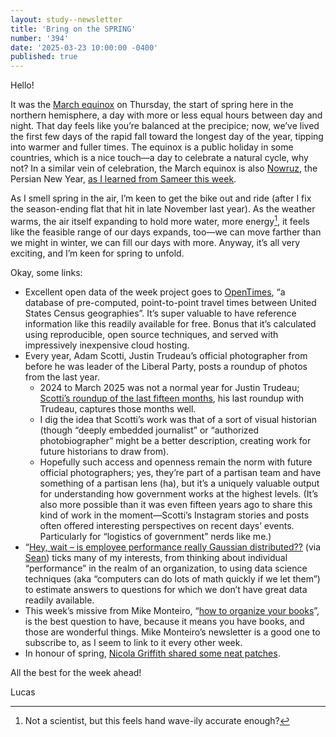 ```yaml
---
layout: study--newsletter
title: 'Bring on the SPRING'
number: '394'
date: '2025-03-23 10:00:00 -0400'
published: true
---
```


Hello!

It was the [March equinox](https://en.m.wikipedia.org/wiki/March_equinox) on Thursday, the start of spring here in the northern hemisphere, a day with more or less equal hours between day and night. That day feels like you’re balanced at the precipice; now, we’ve lived the first few days of the rapid fall toward the longest day of the year, tipping into warmer and fuller times. The equinox is a public holiday in some countries, which is a nice touch—a day to celebrate a natural cycle, why not? In a similar vein of celebration, the March equinox is also [Nowruz](https://en.m.wikipedia.org/wiki/Nowruz), the Persian New Year, [as I learned from Sameer this week](https://www.inthemargins.ca/a-few-nice-things). 

As I smell spring in the air, I’m keen to get the bike out and ride (after I fix the season-ending flat that hit in late November last year). As the weather warms, the air itself expanding to hold more water, more energy[^science], it feels like the feasible range of our days expands, too—we can move farther than we might in winter, we can fill our days with more. Anyway, it’s all very exciting, and I’m keen for spring to unfold. 

[^science]: Not a scientist, but this feels hand wave-ily accurate enough? 

Okay, some links:

- Excellent open data of the week project goes to [OpenTimes](https://opentimes.org/about/), “a database of pre-computed, point-to-point travel times between United States Census geographies”. It’s super valuable to have reference information like this readily available for free. Bonus that it’s calculated using reproducible, open source techniques, and served with impressively inexpensive cloud hosting. 
- Every year, Adam Scotti, Justin Trudeau’s official photographer from before he was leader of the Liberal Party, posts a roundup of photos from the last year. 
  - 2024 to March 2025 was not a normal year for Justin Trudeau; [Scotti’s roundup of the last fifteen months](https://cdnadamscotti.medium.com/2024-25-with-prime-minister-trudeau-in-photos-63e7317b2459), his last roundup with Trudeau, captures those months well.
  - I dig the idea that Scotti’s work was that of a sort of visual historian (though “deeply embedded journalist” or “authorized photobiographer” might be a better description, creating work for future historians to draw from). 
  - Hopefully such access and openness remain the norm with future official photographers; yes, they’re part of a partisan team and have something of a partisan lens (ha), but it’s a uniquely valuable output for understanding how government works at the highest levels. (It’s also more possible than it was even fifteen years ago to share this kind of work in the moment—Scotti’s Instagram stories and posts often offered interesting perspectives on recent days’ events. Particularly  for “logistics of government” nerds like me.) 
- “[Hey, wait – is employee performance really Gaussian distributed??](https://timdellinger.substack.com/p/hey-wait-is-employee-performance) (via [Sean](https://sboots.ca)) ticks many of my interests, from thinking about individual “performance” in the realm of an organization, to using data science techniques (aka “computers can do lots of math quickly if we let them”) to estimate answers to questions for which we don’t have great data readily available. 
- This week’s missive from Mike Monteiro, “[how to organize your books](https://buttondown.com/monteiro/archive/how-to-organize-your-books/)”, is the best question to have, because it means you have books, and those are wonderful things. Mike Monteiro’s newsletter is a good one to subscribe to, as I seem to link to it every other week. 
- In honour of spring, [Nicola Griffith shared some neat patches](https://nicolagriffith.com/2025/03/20/happy-spring/). 

All the best for the week ahead!

Lucas 
